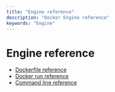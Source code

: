 ```yaml
---
title: "Engine reference"
description: "Docker Engine reference"
keywords: "Engine"
---
```


<!-- This file is maintained within the docker/docker Github
     repository at https://github.com/docker/docker/. Make all
     pull requests against that repo. If you see this file in
     another repository, consider it read-only there, as it will
     periodically be overwritten by the definitive file. Pull
     requests which include edits to this file in other repositories
     will be rejected.
-->

# Engine reference

* [Dockerfile reference](builder.md)
* [Docker run reference](run.md)
* [Command line reference](commandline/index.md)
